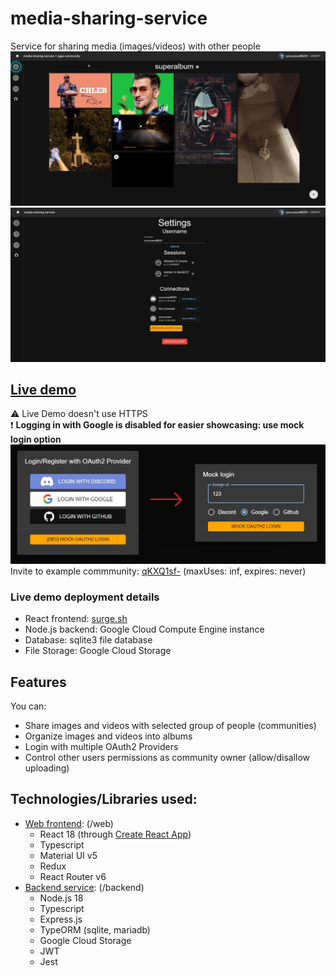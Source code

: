 # media-sharing-service
Service for sharing media (images/videos) with other people
![album page with some media inside](docs/doc_img2.jpg)
![user settings page](docs/doc_img3.jpg)  
## [Live demo](http://adhesive-invention.surge.sh/)
⚠️ Live Demo doesn't use HTTPS  
❗ **Logging in with Google is disabled for easier showcasing: use mock login option**  
![mock login window](docs/doc_img1.jpg)  
Invite to example commmunity: [qKXQ1sf-](http://adhesive-invention.surge.sh/i/qKXQ1sf-) (maxUses: inf, expires: never)
### Live demo deployment details
- React frontend: [surge.sh](https://surge.sh/)
- Node.js backend: Google Cloud Compute Engine instance
- Database: sqlite3 file database
- File Storage: Google Cloud Storage
## Features
You can:
- Share images and videos with selected group of people (communities)
- Organize images and videos into albums
- Login with multiple OAuth2 Providers
- Control other users permissions as community owner (allow/disallow uploading)
## Technologies/Libraries used:
- [Web frontend](web/README.md): (/web)
  - React 18 (through [Create React App](https://github.com/facebook/create-react-app))
  - Typescript
  - Material UI v5
  - Redux
  - React Router v6
- [Backend service](backend/README.md): (/backend)
  - Node.js 18
  - Typescript
  - Express.js
  - TypeORM (sqlite, mariadb)
  - Google Cloud Storage
  - JWT
  - Jest